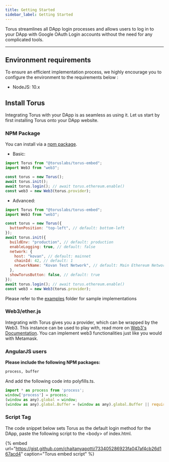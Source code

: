 ```yaml
---
title: Getting Started
sidebar_label: Getting Started
---
```


Torus streamlines all DApp login processes and allows users to log in to your
DApp with Google OAuth Login accounts without the need for any complicated
tools.

---

## Environment requirements

To ensure an efficient implementation process, we highly encourage you to
configure the environment to the requirements below :

- NodeJS: 10.x

## Install Torus

Integrating Torus with your DApp is as seamless as using it. Let us start by
first installing Torus onto your DApp website.

### NPM Package

You can install via a
[npm package](https://www.npmjs.com/package/@toruslabs/torus-embed).

- Basic:

```javascript
import Torus from "@toruslabs/torus-embed";
import Web3 from "web3";

const torus = new Torus();
await torus.init();
await torus.login(); // await torus.ethereum.enable()
const web3 = new Web3(torus.provider);
```

- Advanced:

```javascript
import Torus from "@toruslabs/torus-embed";
import Web3 from "web3";

const torus = new Torus({
  buttonPosition: "top-left", // default: bottom-left
});
await torus.init({
  buildEnv: "production", // default: production
  enableLogging: true, // default: false
  network: {
    host: "kovan", // default: mainnet
    chainId: 42, // default: 1
    networkName: "Kovan Test Network", // default: Main Ethereum Network
  },
  showTorusButton: false, // default: true
});
await torus.login(); // await torus.ethereum.enable()
const web3 = new Web3(torus.provider);
```

Please refer to the
[examples](https://github.com/torusresearch/torus-embed/tree/master/examples)
folder for sample implementations

### Web3/ether.js

Integrating with Torus gives you a provider, which can be wrapped by the Web3.
This instance can be used to play with, read more on
[Web3's Documentation](https://web3js.readthedocs.io/en/1.0/). You can implement
web3 functionalities just like you would with Metamask.

### AngularJS users

**Please include the following NPM packages:**

```bash
process, buffer
```

And add the following code into polyfills.ts.

```javascript
import * as process from 'process';
window['process'] = process;
(window as any).global = window;
(window as any).global.Buffer = (window as any).global.Buffer || require('buffer').Buffer;
```

### Script Tag

The code snippet below sets Torus as the default login method for the DApp,
paste the following script to the &lt;body&gt; of index.html.

{% embed url="https://gist.github.com/chaitanyapotti/733405286923fa047af4cb26d167acd4" caption="Torus embed script" %}
